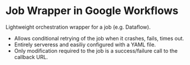 # Job Wrapper in Google Workflows

Lightweight orchestration wrapper for a job (e.g. Dataflow).
- Allows conditional retrying of the job when it crashes, fails, times out.
- Entirely serveress and easiliy configured with a YAML file.
- Only modification required to the job is a success/failure call to the callback URL.
